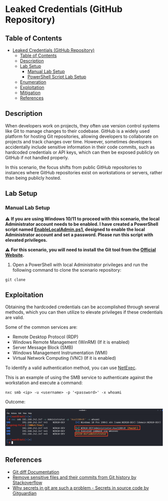# Leaked Credentials (GitHub Repository)

## Table of Contents

- [Leaked Credentials (GitHub Repository)](#leaked-credentials-github-repository)
  - [Table of Contents](#table-of-contents)
  - [Description](#description)
  - [Lab Setup](#lab-setup)
    - [Manual Lab Setup](#manual-lab-setup)
    - [PowerShell Script Lab Setup](#powershell-script-lab-setup)
  - [Enumeration](#enumeration)
  - [Exploitation](#exploitation)
  - [Mitigation](#mitigation)
  - [References](#references)

## Description

When developers work on projects, they often use version control systems like Git to manage changes to their codebase. GitHub is a widely used platform for hosting Git repositories, allowing developers to collaborate on projects and track changes over time. However, sometimes developers accidentally include sensitive information in their code commits, such as hardcoded credentials or API keys, which can then be exposed publicly on GitHub if not handled properly.

In this scenario, the focus shifts from public GitHub repositories to instances where GitHub repositories exist on workstations or servers, rather than being publicly hosted.

## Lab Setup

### Manual Lab Setup

:warning: <b>If you are using Windows 10/11 to proceed with this scenario, the local Administrator account needs to be enabled. I have created a PowerShell script named [EnableLocalAdmin.ps1](/Lab-Setup-Scripts/EnableLocalAdmin.ps1), designed to enable the local Administrator account and set a password. Please run this script with elevated privileges.</b>

:warning: <b>For this scenario, you will need to install the Git tool from the [Official Website](https://git-scm.com/downloads).</b>

1) Open a PowerShell with local Administrator privileges and run the following command to clone the scenario repository:

```
git clone 
```

## Exploitation

Obtaining the hardcoded credentials can be accomplished through several methods, which you can then utilize to elevate privileges if these credentials are valid.

Some of the common services are:

- Remote Desktop Protocol (RDP)
- Windows Remote Management (WinRM) (If it is enabled)
- Server Message Block (SMB)
- Windows Management Instrumentation (WMI)
- Virtual Network Computing (VNC) (If it is enabled)

To identify a valid authentication method, you can use [NetExec](https://github.com/Pennyw0rth/NetExec).

This is an example of using the SMB service to authenticate against the workstation and execute a command:

```
nxc smb <ip> -u <username> -p '<password>' -x whoami
```

Outcome:

![Hardcoded-Credentials-Exploitation](/Pictures/Hardcoded-Credentials-Exploitation.png)

## References

- [Git diff Documentation](https://git-scm.com/docs/git-diff)
- [Remove sensitive files and their commits from Git history by Stackoverflow](https://stackoverflow.com/questions/872565/remove-sensitive-files-and-their-commits-from-git-history)
- [Why secrets in git are such a problem - Secrets in source code by Gitguardian](https://blog.gitguardian.com/secrets-credentials-api-git/)